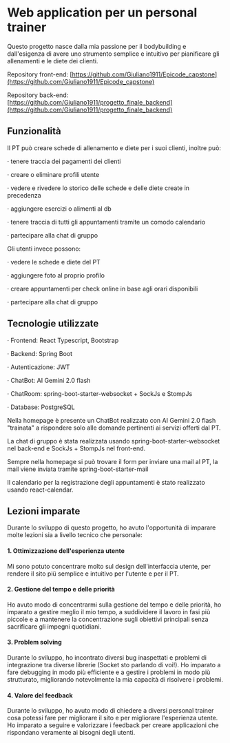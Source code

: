 # Web application per un personal trainer

Questo progetto nasce dalla mia passione per il bodybuilding e dall'esigenza di avere uno strumento semplice e intuitivo per pianificare gli allenamenti e le diete dei clienti.

Repository front-end: [https://github.com/Giuliano1911/Epicode_capstone](https://github.com/Giuliano1911/Epicode_capstone)

Repository back-end: [https://github.com/Giuliano1911/progetto_finale_backend](https://github.com/Giuliano1911/progetto_finale_backend)

## Funzionalità

Il PT può creare schede di allenamento e diete per i suoi clienti, inoltre può:

· tenere traccia dei pagamenti dei clienti

· creare o eliminare profili utente

· vedere e rivedere lo storico delle schede e delle diete create in precedenza

· aggiungere esercizi o alimenti al db

· tenere traccia di tutti gli appuntamenti tramite un comodo calendario

· partecipare alla chat di gruppo


Gli utenti invece possono:

· vedere le schede e diete del PT

· aggiungere foto al proprio profilo

· creare appuntamenti per check online in base agli orari disponibili

· partecipare alla chat di gruppo

## Tecnologie utilizzate

· Frontend: React Typescript, Bootstrap

· Backend: Spring Boot

· Autenticazione: JWT

· ChatBot: AI Gemini 2.0 flash

· ChatRoom: spring-boot-starter-websocket + SockJs e StompJs

· Database: PostgreSQL

Nella homepage è presente un ChatBot realizzato con AI Gemini 2.0 flash "trainata" a rispondere solo alle domande pertinenti ai servizi offerti dal PT.

La chat di gruppo è stata realizzata usando spring-boot-starter-websocket nel back-end e SockJs + StompJs nel front-end.

Sempre nella homepage si può trovare il form per inviare una mail al PT, la mail viene inviata tramite spring-boot-starter-mail

Il calendario per la registrazione degli appuntamenti è stato realizzato usando react-calendar.

## Lezioni imparate

Durante lo sviluppo di questo progetto, ho avuto l'opportunità di imparare molte lezioni sia a livello tecnico che personale:

#### 1. Ottimizzazione dell'esperienza utente

Mi sono potuto concentrare molto sul design dell'interfaccia utente, per rendere il sito piü semplice e intuitivo per l'utente e per il PT.

#### 2. Gestione del tempo e delle priorità

Ho avuto modo di concentrarmi sulla gestione del tempo e delle priorità, ho imparato a gestire meglio il mio tempo, a suddividere il lavoro in fasi più piccole e a mantenere la concentrazione sugli obiettivi principali senza sacrificare gli impegni quotidiani.

#### 3. Problem solving

Durante lo sviluppo, ho incontrato diversi bug inaspettati e problemi di integrazione tra diverse librerie (Socket sto parlando di voi!). Ho imparato a fare debugging in modo più efficiente e a gestire i problemi in modo più strutturato, migliorando notevolmente la mia capacità di risolvere i problemi.

#### 4. Valore del feedback

Durante lo sviluppo, ho avuto modo di chiedere a diversi personal trainer cosa potessi fare per migliorare il sito e per migliorare l'esperienza utente. Ho imparato a seguire e valorizzare i feedback per creare applicazioni che rispondano veramente ai bisogni degli utenti.
